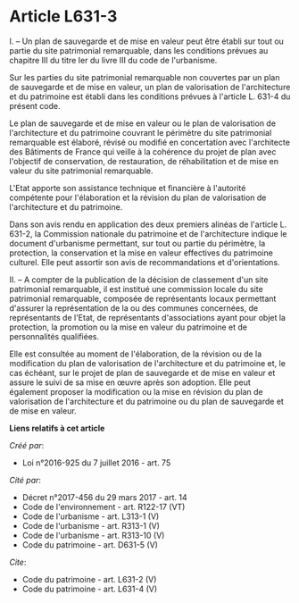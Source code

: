 # Article L631-3

I. – Un plan de sauvegarde et de mise en valeur peut être établi sur tout ou partie du site patrimonial remarquable, dans les
conditions prévues au chapitre III du titre Ier du livre III du code de l'urbanisme.

Sur les parties du site patrimonial remarquable non couvertes par un plan de sauvegarde et de mise en valeur, un plan de
valorisation de l'architecture et du patrimoine est établi dans les conditions prévues à l'article L. 631-4 du présent code.

Le plan de sauvegarde et de mise en valeur ou le plan de valorisation de l'architecture et du patrimoine couvrant le
périmètre du site patrimonial remarquable est élaboré, révisé ou modifié en concertation avec l'architecte des Bâtiments de
France qui veille à la cohérence du projet de plan avec l'objectif de conservation, de restauration, de réhabilitation et de
mise en valeur du site patrimonial remarquable.

L'Etat apporte son assistance technique et financière à l'autorité compétente pour l'élaboration et la révision du plan de
valorisation de l'architecture et du patrimoine.

Dans son avis rendu en application des deux premiers alinéas de l'article L. 631-2, la Commission nationale du patrimoine et
de l'architecture indique le document d'urbanisme permettant, sur tout ou partie du périmètre, la protection, la conservation
et la mise en valeur effectives du patrimoine culturel. Elle peut assortir son avis de recommandations et d'orientations.

II. – A compter de la publication de la décision de classement d'un site patrimonial remarquable, il est institué une
commission locale du site patrimonial remarquable, composée de représentants locaux permettant d'assurer la représentation de
la ou des communes concernées, de représentants de l'Etat, de représentants d'associations ayant pour objet la protection, la
promotion ou la mise en valeur du patrimoine et de personnalités qualifiées.

Elle est consultée au moment de l'élaboration, de la révision ou de la modification du plan de valorisation de l'architecture
et du patrimoine et, le cas échéant, sur le projet de plan de sauvegarde et de mise en valeur et assure le suivi de sa mise
en œuvre après son adoption. Elle peut également proposer la modification ou la mise en révision du plan de valorisation de
l'architecture et du patrimoine ou du plan de sauvegarde et de mise en valeur.

**Liens relatifs à cet article**

_Créé par_:

  - Loi n°2016-925 du 7 juillet 2016 - art. 75

_Cité par_:

  - Décret n°2017-456 du 29 mars 2017 - art. 14
  - Code de l'environnement - art. R122-17 (VT)
  - Code de l'urbanisme - art. L313-1 (V)
  - Code de l'urbanisme - art. R313-1 (V)
  - Code de l'urbanisme - art. R313-10 (V)
  - Code du patrimoine - art. D631-5 (V)

_Cite_:

  - Code du patrimoine - art. L631-2 (V)
  - Code du patrimoine - art. L631-4 (V)
